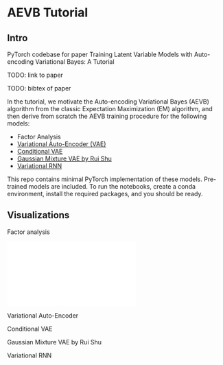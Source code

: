 # AEVB Tutorial

## Intro

PyTorch codebase for paper Training Latent Variable Models with Auto-encoding Variational Bayes: A Tutorial

TODO: link to paper

TODO: bibtex of paper

In the tutorial, we motivate the Auto-encoding Variational Bayes (AEVB) algorithm from the classic Expectation Maximization (EM) algorithm, and then derive from scratch the AEVB training procedure for the following models:

- Factor Analysis
- [Variational Auto-Encoder (VAE)](https://arxiv.org/pdf/1312.6114.pdf)
- [Conditional VAE](https://papers.nips.cc/paper/2015/file/8d55a249e6baa5c06772297520da2051-Paper.pdf)
- [Gaussian Mixture VAE by Rui Shu](http://ruishu.io/2016/12/25/gmvae/)
- [Variational RNN](https://papers.nips.cc/paper/2015/file/b618c3210e934362ac261db280128c22-Paper.pdf)

This repo contains minimal PyTorch implementation of these models. Pre-trained models are included. To run the notebooks, create a conda environment, install the required packages, and you should be ready.

## Visualizations

Factor analysis

<embed src="01_factor_analysis/fa_learning_curve.pdf" type="application/pdf">

Variational Auto-Encoder



Conditional VAE



Gaussian Mixture VAE by Rui Shu



Variational RNN

